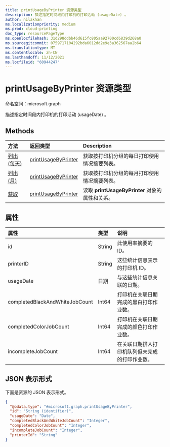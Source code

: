 ```yaml
---
title: printUsageByPrinter 资源类型
description: 描述指定时间段内打印机的打印活动 (usageDate) 。
author: nilakhan
ms.localizationpriority: medium
ms.prod: cloud-printing
doc_type: resourcePageType
ms.openlocfilehash: 31d298ddbb46d615fc805aa92700cd6839d268a0
ms.sourcegitcommit: 0759717104292bda6012dd2e9e3a362567aa2b64
ms.translationtype: MT
ms.contentlocale: zh-CN
ms.lasthandoff: 11/12/2021
ms.locfileid: "60944247"
---
```

# <a name="printusagebyprinter-resource-type"></a>printUsageByPrinter 资源类型

命名空间：microsoft.graph

描述指定时间段内打印机的打印活动 (usageDate) 。

## <a name="methods"></a>Methods
|方法|返回类型|Description|
|:---|:---|:---|
| [列出 (每天) ](../api/reportroot-list-dailyprintusagebyprinter.md) | [printUsageByPrinter](printUsageByPrinter.md) | 获取按打印机分组的每日打印使用情况摘要列表。 |
| [列出 (月) ](../api/reportroot-list-monthlyprintusagebyprinter.md) | [printUsageByPrinter](printUsageByPrinter.md) | 获取按打印机分组的每月打印使用情况摘要列表。 |
| [获取](../api/printUsageByPrinter-get.md) | [printUsageByPrinter](printUsageByPrinter.md) | 读取 **printUsageByPrinter** 对象的属性和关系。 |

## <a name="properties"></a>属性
|属性|类型|说明|
|:---|:---|:---|
|id|String|此使用率摘要的 ID。|
|printerID|String|这些统计信息表示的打印机 ID。|
|usageDate|日期|与这些统计信息关联的日期。|
|completedBlackAndWhiteJobCount|Int64|打印机在关联日期完成的黑白打印作业数。|
|completedColorJobCount|Int64|打印机在关联日期完成的颜色打印作业数。|
|incompleteJobCount|Int64|在关联日期排入打印机队列但未完成的打印作业数。|

## <a name="json-representation"></a>JSON 表示形式
下面是资源的 JSON 表示形式。
<!-- {
  "blockType": "resource",
  "keyProperty": "id",
  "@odata.type": "microsoft.graph.printUsageByPrinter",
  "openType": false
}
-->
``` json
{
  "@odata.type": "#microsoft.graph.printUsageByPrinter",
  "id": "String (identifier)",
  "usageDate": "Date",
  "completedBlackAndWhiteJobCount": "Integer",
  "completedColorJobCount": "Integer",
  "incompleteJobCount": "Integer",
  "printerId": "String"
}
```

